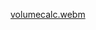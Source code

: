 [volumecalc.webm](https://github.com/Gustavo-Soto-Reyes/VolumeCalculator/assets/83844074/49bd9995-be51-41c8-8ff5-b7a756daac0a)

